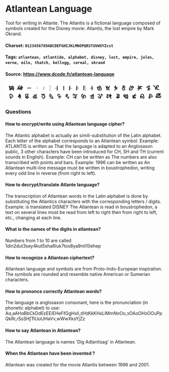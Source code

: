 # Atlantean Language
Tool for writing in Atlante. The Atlantis is a fictional language composed of symbols created for the Disney movie: Atlantis, the lost empire by Mark Okrand.

#### Charset: `0123456789ABCDEFGHIJKLMNOPQRSTUVWXYZcst`

#### Tags: `atlantean, atlantide, alphabet, disney, lost, empire, jules, verne, milo, thatch, kellogg, cereal, okrand`

#### Source: https://www.dcode.fr/atlantean-language

![combined](./combined.png)

### Questions

#### How to encrypt/write using Atlantean language cipher?
The Atlantic alphabet is actually an simili-substitution of the Latin alphabet. Each letter of the alphabet corresponds to an Atlantean symbol. Example: ATLANTIS is written as  That the language is adapted to an Anglosaxon public, 3 other characters have been introduced for CH, SH and TH (current sounds in English). Example: CH can be written as  The numbers are also transcribed with points and bars. Example: 1996 can be written as  An Atlantean multi-line message must be written in boustrophedon, writing every odd line in reverse (from right to left).

#### How to decrypt/translate Atlante language?
The transcription of Atlantean words in the Latin alphabet is done by substituting the Atlantics characters with the corresponding letters / digits. Example:  is translated DISNEY The Atlantean is read in boustrophedon, a text on several lines must be read from left to right then from right to left, etc., changing at each line.

#### What is the names of the digits in atlantean?
Numbers from 1 to 10 are called 1din2dut3sey4kut5sha6luk7tos8ya9nit10ehep

#### How to recognize a Atlantean ciphertext?
Atlantean language and symbols are from Proto-Indo-European inspiration. The symbols are rounded and resemble native American or Sumerian characters.

#### How to prononce correctly Atlantean words?
The language is anglosaxon consonant, here is the pronunciation (in phonetic alphabet) to use: Aɑ,əAHɑBbCkDdEɛEEiEHeFfGgHxIi,ɪIHɪKkKHxLlMmNnOo,ɔOAoOHɔOOuPpQkRr,ɾSsSHʃTtUʊUHəVv,wWwXksYjZz

#### How to say Atlantean in Atlantean?
The Atlantean language is names 'Dig Adlantisag' in Atlantean.

#### When the Atlantean have been invented ?
Atlantean was created for the movie Atlantis between 1996 and 2001.

